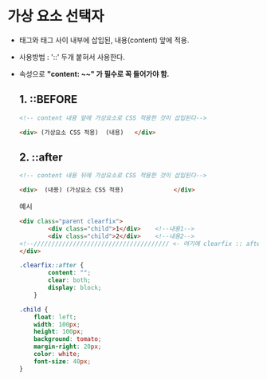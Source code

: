 # 가상 요소 선택자

- 태그와 태그 사이 내부에 삽입된, 내용(content) 앞에 적용. 

-  사용방법 : '::' 두개 붙혀서 사용한다. 

- 속성으로 **"content: ~~" 가 필수로 꼭 들어가야 함.**

  ## 1. ::BEFORE

  ```html
  <!-- content 내용 앞에 가상요소로 CSS 적용한 것이 삽입된다-->
  
  <div> (가상요소 CSS 적용)  (내용)   </div> 
  ```

  

  ## 2. ::after

  ``` html
  <!-- content 내용 뒤에 가상요소로 CSS 적용한 것이 삽입된다-->
  
  <div>  (내용) (가상요소 CSS 적용) 			 </div>
  ```

  예시

  ```html
  <div class="parent clearfix">
          <div class="child">1</div>	<!--내용1-->
          <div class="child">2</div>	<!--내용2-->
  <!--////////////////////////////////////// <- 여기에 clearfix :: after 의 CSS 내용이 적용 및 삽입된다.-->
  </div>
  ```

  ```css
  .clearfix::after {
          content: "";
          clear: both;
          display: block; 
      }
  
  .child {
      float: left;
      width: 100px;
      height: 100px;
      background: tomato;
      margin-right: 20px;
      color: white;
      font-size: 40px;
  }
  ```

  

  

